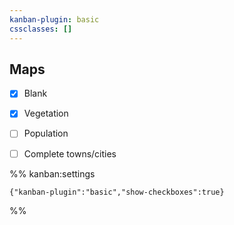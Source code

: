 ```yaml
---
kanban-plugin: basic
cssclasses: []
---
```


## Maps

- [x] Blank
- [x] Vegetation
- [ ] Population
- [ ] Complete towns/cities




%% kanban:settings
```
{"kanban-plugin":"basic","show-checkboxes":true}
```
%%